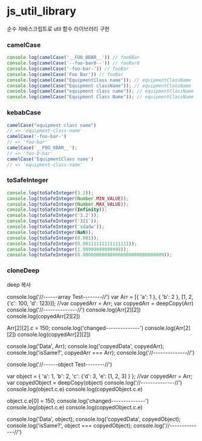 # js_util_library

순수 자바스크립트로 util 함수 라이브러리 구현
### camelCase

```js
console.log(camelCase('__FOO_0BAR__')) // foo0Bar
console.log(camelCase('--foo-bar0--')) // fooBar0
console.log(camelCase('-foo-bar-')) // fooBar
console.log(camelCase('Foo Bar')) // fooBar
console.log(camelCase("EquipmentClass name")); // equipmentClassName
console.log(camelCase("Equipment className")); // equipmentClassName
console.log(camelCase("equipment class name")); // equipmentClassName
console.log(camelCase("Equipment Class Name")); // equipmentClassName
```

### kebabCase

```js
camelCase("equipment class name")
// => 'equipment-class-name'
camelCase('-foo-bar-')
// => 'foo-bar'
camelCase('__FOO_0BAR__');
// => 'foo-0-bar'
camelCase('EquipmentClass name')
// => 'equipment-class-name'
```

### toSafeInteger
```js
console.log(toSafeInteger(3.2));
console.log(toSafeInteger(Number.MIN_VALUE));
console.log(toSafeInteger(Number.MAX_VALUE));
console.log(toSafeInteger(Infinity));
console.log(toSafeInteger('3.2'));
console.log(toSafeInteger('321'));
console.log(toSafeInteger('sdadw'));
console.log(toSafeInteger(NaN));
console.log(toSafeInteger(0.001));
console.log(toSafeInteger(0.00111111111111111));
console.log(toSafeInteger(1.99999999999999));
console.log(toSafeInteger(0.000000000000000000000000000009));
```

### cloneDeep
deep 복사

console.log('//------array Test--------//')
var Arr = [{ 'a': 1 }, { 'b': 2 }, [1, 2, {'c': 100, 'd': 123}]];
//var copyedArr = Arr;
var copyedArr = deepCopy(Arr)
console.log('//--------------//')
console.log(Arr[2][2])
console.log(copyedArr[2][2])

Arr[2][2].c = 150;
console.log('changed--------------')
console.log(Arr[2][2])
console.log(copyedArr[2][2])

console.log('Data', Arr);
console.log('copyedData', copyedArr);
console.log('isSame?', copyedArr === Arr);
console.log('//--------------//')

console.log('//------object Test--------//')

var object = { 'a': 1, 'b': 2, 'c': {'d': 3, 'e': [1, 2, 3] } };
//var copyedArr = Arr;
var copyedObject = deepCopy(object)
console.log('//--------------//')
console.log(object.c.e)
console.log(copyedObject.c.e)

object.c.e[0] = 150;
console.log('changed--------------')
console.log(object.c.e)
console.log(copyedObject.c.e)

console.log('Data', object);
console.log('copyedData', copyedObject);
console.log('isSame?', object === copyedObject);
console.log('//--------------//')

